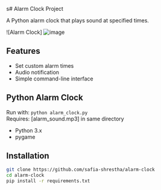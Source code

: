 s# Alarm Clock Project

A Python alarm clock that plays sound at specified times.

![Alarm Clock] 
![image](https://github.com/user-attachments/assets/201582f2-b254-4caf-9f2e-70afe1ba30f7)

## Features
- Set custom alarm times
- Audio notification
- Simple command-line interface

## Python Alarm Clock  
Run with: `python alarm_clock.py`  
Requires: [alarm_sound.mp3] in same directory
- Python 3.x
- pygame


## Installation
```bash
git clone https://github.com/safia-shrestha/alarm-clock
cd alarm-clock
pip install -r requirements.txt

